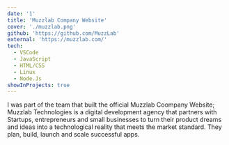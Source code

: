 ```yaml
---
date: '1'
title: 'Muzzlab Company Website'
cover: './muzzlab.png'
github: 'https://github.com/MuzzLab'
external: 'https://muzzlab.com/'
tech:
  - VSCode
  - JavaScript
  - HTML/CSS
  - Linux
  - Node.Js
showInProjects: true
---
```


I was part of the team that built the official Muzzlab Coompany Website; Muzzlab Technologies is a digital development agency that partners with Startups, entrepreneurs and small businesses to turn their product dreams and ideas into a technological reality that meets the market standard. They plan, build, launch and scale successful apps.